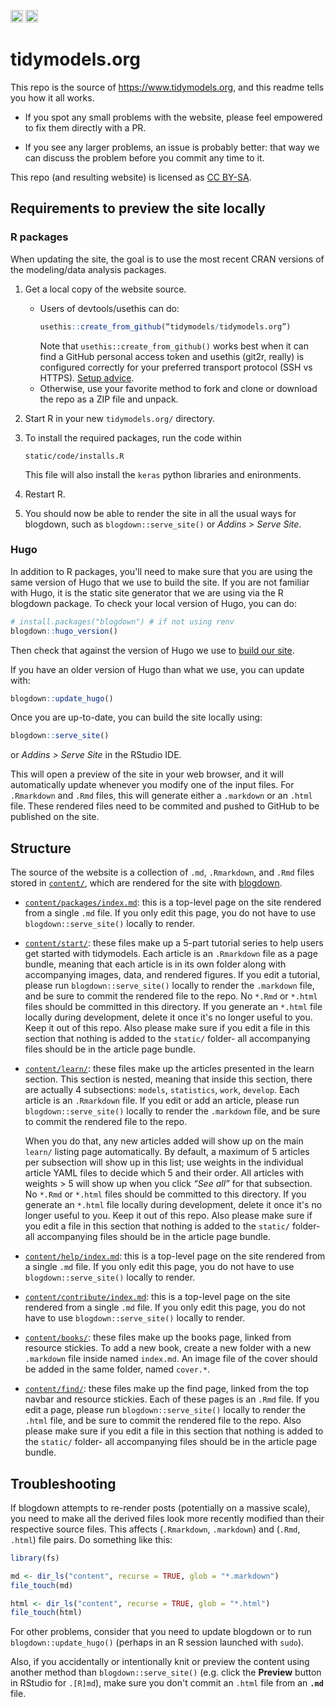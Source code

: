 <a alt = "Netlify Deployments" href="https://app.netlify.com/sites/tidymodels-org/deploys"><img src="https://api.netlify.com/api/v1/badges/1979930f-1fd5-42cd-a097-c582d16c24d9/deploy-status" height = 20 /></a>
<a rel="license" href="http://creativecommons.org/licenses/by-sa/4.0/"><img alt="Creative Commons License" style="border-width:0" src="https://i.creativecommons.org/l/by-sa/4.0/88x31.png" height = 20 /></a>

# tidymodels.org

This repo is the source of <https://www.tidymodels.org>, and this readme tells you how it all works. 

* If you spot any small problems with the website, please feel empowered to fix 
  them directly with a PR. 
  
* If you see any larger problems, an issue is probably better: that way we can 
  discuss the problem before you commit any time to it.

This repo (and resulting website) is licensed as [CC BY-SA](LICENSE.md).

## Requirements to preview the site locally 

### R packages

When updating the site, the goal is to use the most recent CRAN versions of the modeling/data analysis packages. 

1. Get a local copy of the website source.
   * Users of devtools/usethis can do:
     ```r
     usethis::create_from_github(“tidymodels/tidymodels.org”)
     ```
     Note that `usethis::create_from_github()` works best when it can find a
     GitHub personal access token and usethis (git2r, really) is configured
     correctly for your preferred transport protocol (SSH vs HTTPS).
     [Setup advice](https://usethis.r-lib.org/articles/articles/usethis-setup.html).
   * Otherwise, use your favorite method to fork and clone or download the
     repo as a ZIP file and unpack.
   
1. Start R in your new `tidymodels.org/` directory. 
   
1. To install the required packages, run the code within
   
   ```
   static/code/installs.R
   ```
   
   This file will also install the `keras` python libraries and enironments. 
   
1. Restart R.

1. You should now be able to render the site in all the usual ways for blogdown,
   such as `blogdown::serve_site()` or *Addins > Serve Site*.

### Hugo

In addition to R packages, you'll need to make sure that you are using the same version of Hugo that we use to build the site. If you are not familiar with Hugo, it is the static site generator that we are using via the R blogdown package. To check your local version of Hugo, you can do:

```R
# install.packages("blogdown") # if not using renv
blogdown::hugo_version()
```

Then check that against the version of Hugo we use to [build our site](https://github.com/tidymodels/tidymodels.org/blob/master/netlify.toml#L6).

If you have an older version of Hugo than what we use, you can update with:

```R
blogdown::update_hugo()
```

Once you are up-to-date, you can build the site locally using: 

```R
blogdown::serve_site()
```

 or *Addins > Serve Site* in the RStudio IDE.

This will open a preview of the site in your web browser, and it will 
automatically update whenever you modify one of the input files. For `.Rmarkdown` and `.Rmd` files, this will generate either a `.markdown` or an `.html` file. These rendered files need to be commited and pushed to GitHub to be published on the site.

## Structure

The source of the website is a collection of `.md`, `.Rmarkdown`, and `.Rmd` files stored in [`content/`](content/), which are rendered for the site with [blogdown](https://bookdown.org/yihui/blogdown). 

* [`content/packages/index.md`](content/packages/): this is a top-level page on the site rendered from a single `.md` file. If you only edit this page, you do not have to use `blogdown::serve_site()` locally to render.
  
* [`content/start/`](content/start/): these files make up a 5-part tutorial series to help users get started with tidymodels. Each article is an `.Rmarkdown` file as a page bundle, meaning that each article is in its own folder along with accompanying images, data, and rendered figures. If you edit a tutorial, please run `blogdown::serve_site()` locally to render the `.markdown` file, and be sure to commit the rendered file to the repo. No `*.Rmd` or `*.html` files should be committed in this directory. If you generate an `*.html` file locally during development, delete it once it's no longer useful to you. Keep it out of this repo. Also please make sure if you edit a file in this section that nothing is added to the `static/` folder- all accompanying files should be in the article page bundle.
  
* [`content/learn/`](content/learn/): these files make up the articles presented in the learn section. This section is nested, meaning that inside this section, there are actually 4 subsections: `models`, `statistics`, `work`, `develop`. Each article is an `.Rmarkdown` file. If you edit or add an article, please run `blogdown::serve_site()` locally to render the `.markdown` file, and be sure to commit the rendered file to the repo. 

    When you do that, any new articles added will show up on the main `learn/` listing page automatically. By default, a maximum of 5 articles per subsection will show up in this list; use weights in the individual article YAML files to decide which 5 and their order. All articles with weights > 5 will show up when you click *“See all”* for that subsection. No `*.Rmd` or `*.html` files should be committed to this directory. If you generate an `*.html` file locally during development, delete it once it's no longer useful to you. Keep it out of this repo. Also please make sure if you edit a file in this section that nothing is added to the `static/` folder- all accompanying files should be in the article page bundle.

* [`content/help/index.md`](content/help/): this is a top-level page on the site rendered from a single `.md` file. If you only edit this page, you do not have to use `blogdown::serve_site()` locally to render.

* [`content/contribute/index.md`](content/contribute/): this is a top-level page on the site rendered from a single `.md` file. If you only edit this page, you do not have to use `blogdown::serve_site()` locally to render.

* [`content/books/`](content/books/): these files make up the books page, linked from resource stickies. To add a new book, create a new folder with a new `.markdown` file inside named `index.md`. An image file of the cover should be added in the same folder, named `cover.*`.

* [`content/find/`](content/find/): these files make up the find page, linked from the top navbar and resource stickies. Each of these pages is an `.Rmd` file. If you edit a page, please run `blogdown::serve_site()` locally to render the `.html` file, and be sure to commit the rendered file to the repo. Also please make sure if you edit a file in this section that nothing is added to the `static/` folder- all accompanying files should be in the article page bundle.

## Troubleshooting

If blogdown attempts to re-render posts (potentially on a massive scale), you need to make all the derived files look more recently modified than their respective source files. This affects (`.Rmarkdown`, `.markdown`) and (`.Rmd`, `.html`) file pairs. Do something like this:

```R
library(fs)

md <- dir_ls("content", recurse = TRUE, glob = "*.markdown")
file_touch(md)

html <- dir_ls("content", recurse = TRUE, glob = "*.html")
file_touch(html)
```

For other problems, consider that you need to update blogdown or to run `blogdown::update_hugo()` (perhaps in an R session launched with `sudo`).

Also, if you accidentally or intentionally knit or preview the content using another method than `blogdown::serve_site()` (e.g. click the **Preview** button in RStudio for `.[R]md`), make sure you don't commit an `.html` file from an **`.md`** file.
